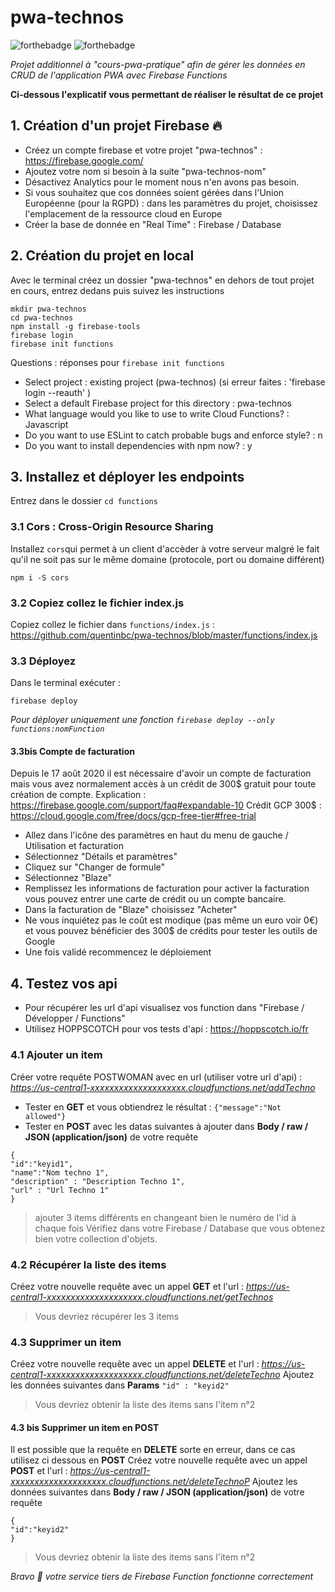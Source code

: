# pwa-technos
![forthebadge](https://forthebadge.com/images/badges/built-with-love.svg) ![forthebadge](https://forthebadge.com/images/badges/made-with-javascript.svg)

_Projet additionnel à "cours-pwa-pratique" afin de gérer les données en CRUD de l'application PWA avec Firebase Functions_

**Ci-dessous l'explicatif vous permettant de réaliser le résultat de ce projet**


## 1. Création d'un projet Firebase 🔥
* Créez un compte firebase et votre projet "pwa-technos" : https://firebase.google.com/
* Ajoutez votre nom si besoin à la suite "pwa-technos-nom"
* Désactivez Analytics pour le moment nous n'en avons pas besoin.
* Si vous souhaitez que cos données soient gérées dans l'Union Européenne (pour la RGPD) : dans les paramètres du projet, choisissez l'emplacement de la ressource cloud en Europe
* Créer la base de donnée en "Real Time" : Firebase / Database


## 2. Création du projet en local
Avec le terminal créez un dossier "pwa-technos" en dehors de tout projet en cours, entrez dedans puis suivez les instructions
```
mkdir pwa-technos
cd pwa-technos
npm install -g firebase-tools
firebase login
firebase init functions
```

Questions : réponses pour ``firebase init functions``

- Select project : existing project (pwa-technos) (si erreur faites : 'firebase login --reauth' )
- Select a default Firebase project for this directory : pwa-technos
- What language would you like to use to write Cloud Functions? : Javascript
- Do you want to use ESLint to catch probable bugs and enforce style? : n
- Do you want to install dependencies with npm now? : y


## 3. Installez et déployer les endpoints
Entrez dans le dossier ``cd functions``


### 3.1 Cors : Cross-Origin Resource Sharing
Installez ``cors``qui permet à un client d'accèder à votre serveur malgré le fait qu'il ne soit pas sur le même domaine (protocole, port ou domaine différent)
```
npm i -S cors
```


### 3.2 Copiez collez le fichier index.js
Copiez collez le fichier dans ``functions/index.js`` : 
https://github.com/quentinbc/pwa-technos/blob/master/functions/index.js


### 3.3 Déployez
Dans le terminal exécuter : 
```
firebase deploy
```
_Pour déployer uniquement une fonction ``firebase deploy --only functions:nomFunction``_

#### 3.3bis Compte de facturation
Depuis le 17 août 2020 il est nécessaire d'avoir un compte de facturation mais vous avez normalement accès à un crédit de 300$ gratuit pour toute création de compte.
Explication : https://firebase.google.com/support/faq#expandable-10
Crédit GCP 300$ : https://cloud.google.com/free/docs/gcp-free-tier#free-trial

- Allez dans l'icône des paramètres en haut du menu de gauche / Utilisation et facturation
- Sélectionnez "Détails et paramètres"
- Cliquez sur "Changer de formule"
- Sélectionnez "Blaze"
- Remplissez les informations de facturation pour activer la facturation vous pouvez entrer une carte de crédit ou un compte bancaire.
- Dans la facturation de "Blaze" choisissez "Acheter"
- Ne vous inquiétez pas le coût est modique (pas même un euro voir 0€) et vous pouvez bénéficier des 300$ de crédits pour tester les outils de Google
- Une fois validé recommencez le déploiement


## 4. Testez vos api
* Pour récupérer les url d'api visualisez vos function dans "Firebase / Développer / Functions" 
* Utilisez HOPPSCOTCH pour vos tests d'api : https://hoppscotch.io/fr


### 4.1 Ajouter un item
Créer votre requête POSTWOMAN avec en url (utiliser votre url d'api) : _https://us-central1-xxxxxxxxxxxxxxxxxxxx.cloudfunctions.net/addTechno_
* Tester en **GET** et vous obtiendrez le résultat : ``{"message":"Not allowed"}``
* Tester en **POST** avec les datas suivantes à ajouter dans **Body / raw / JSON (application/json)** de votre requête
```
{
"id":"keyid1",
"name":"Nom techno 1",
"description" : "Description Techno 1",
"url" : "Url Techno 1"
}
```
> ajouter 3 items différents en changeant bien le numéro de l'id à chaque fois
Vérifiez dans votre Firebase / Database que vous obtenez bien votre collection d'objets.


### 4.2 Récupérer la liste des items
Créez votre nouvelle requête avec un appel **GET** et l'url : _https://us-central1-xxxxxxxxxxxxxxxxxxxx.cloudfunctions.net/getTechnos_
> Vous devriez récupérer les 3 items


### 4.3 Supprimer un item
Créez votre nouvelle requête avec un appel **DELETE** et l'url : _https://us-central1-xxxxxxxxxxxxxxxxxxxx.cloudfunctions.net/deleteTechno_
Ajoutez les données suivantes dans **Params** ``"id" : "keyid2"``
> Vous devriez obtenir la liste des items sans l'item n°2
#### 4.3 bis Supprimer un item en POST
Il est possible que la requête en **DELETE** sorte en erreur, dans ce cas utilisez ci dessous en **POST**
Créez votre nouvelle requête avec un appel **POST** et l'url : _https://us-central1-xxxxxxxxxxxxxxxxxxxx.cloudfunctions.net/deleteTechnoP_
Ajoutez les données suivantes dans **Body / raw / JSON (application/json)** de votre requête
```
{
"id":"keyid2"
}
```
> Vous devriez obtenir la liste des items sans l'item n°2


_Bravo 👏 votre service tiers de Firebase Function fonctionne correctement_
